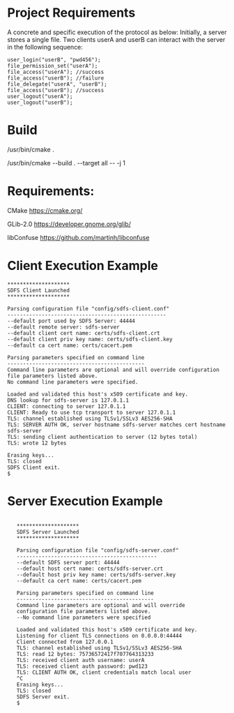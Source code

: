 # Project Requirements
A concrete and specific execution of the protocol as below: Initially, a server stores a single file.  Two clients userA and userB can interact with the server in the following sequence:

```user_login("userA", "pwd123");
user_login("userB", "pwd456");
file_permission_set("userA");
file_access("userA"); //success
file_access("userB"); //failure
file_delegate("userA", "userB");
file_access("userB"); //success
user_logout("userA");
user_logout("userB");
```
# Build

/usr/bin/cmake .

/usr/bin/cmake --build . --target all -- -j 1

# Requirements:

CMake https://cmake.org/

GLib-2.0 https://developer.gnome.org/glib/ 

libConfuse https://github.com/martinh/libconfuse

# Client Execution Example

``` $ ./sdfs-client
********************
SDFS Client Launched
********************

Parsing configuration file "config/sdfs-client.conf"
---------------------------------------------------
--default port used by SDFS Server: 44444
--default remote server: sdfs-server
--default client cert name: certs/sdfs-client.crt
--default client priv key name: certs/sdfs-client.key
--default ca cert name: certs/cacert.pem

Parsing parameters specified on command line
--------------------------------------------
Command line parameters are optional and will override configuration file parameters listed above.
No command line parameters were specified.

Loaded and validated this host's x509 certificate and key.
DNS lookup for sdfs-server is 127.0.1.1
CLIENT: connecting to server 127.0.1.1
CLIENT: Ready to use tcp transport to server 127.0.1.1
TLS: channel established using TLSv1/SSLv3 AES256-SHA
TLS: SERVER AUTH OK, server hostname sdfs-server matches cert hostname sdfs-server
TLS: sending client authentication to server (12 bytes total)
TLS: wrote 12 bytes

Erasing keys...
TLS: closed
SDFS Client exit.
$
```

# Server Execution Example
```$ sudo ./sdfs-server

   ********************
   SDFS Server Launched
   ********************

   Parsing configuration file "config/sdfs-server.conf"
   ---------------------------------------------
   --default SDFS server port: 44444
   --default host cert name: certs/sdfs-server.crt
   --default host priv key name: certs/sdfs-server.key
   --default ca cert name: certs/cacert.pem

   Parsing parameters specified on command line
   --------------------------------------------
   Command line parameters are optional and will override
   configuration file parameters listed above.
   --No command line parameters were specified

   Loaded and validated this host's x509 certificate and key.
   Listening for client TLS connections on 0.0.0.0:44444
   Client connected from 127.0.0.1
   TLS: channel established using TLSv1/SSLv3 AES256-SHA
   TLS: read 12 bytes: 75736572417f707764313233
   TLS: received client auth username: userA
   TLS: received client auth password: pwd123
   TLS: CLIENT AUTH OK, client credentials match local user
   ^C
   Erasing keys...
   TLS: closed
   SDFS Server exit.
   $
   ```